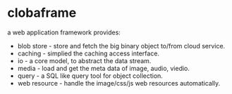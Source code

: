 clobaframe
==========

a web application framework provides:

 * blob store - store and fetch the big binary object to/from cloud service.
 * caching - simplied the caching access interface.
 * io - a core model, to abstract the data stream.
 * media - load and get the meta data of image, audio, viedio.
 * query - a SQL like query tool for object collection.
 * web resource - handle the image/css/js web resources automatically.
